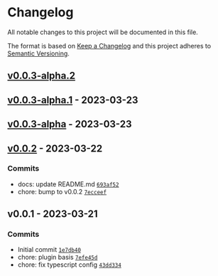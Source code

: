 # Changelog

All notable changes to this project will be documented in this file.

The format is based on [Keep a Changelog](https://keepachangelog.com/en/1.0.0/)
and this project adheres to [Semantic Versioning](https://semver.org/spec/v2.0.0.html).

## [v0.0.3-alpha.2](https://github.com/noeGnh/pinia-persistedstate-plugin/compare/v0.0.3-alpha.1...v0.0.3-alpha.2)

## [v0.0.3-alpha.1](https://github.com/noeGnh/pinia-persistedstate-plugin/compare/v0.0.3-alpha...v0.0.3-alpha.1) - 2023-03-23

## [v0.0.3-alpha](https://github.com/noeGnh/pinia-persistedstate-plugin/compare/v0.0.2...v0.0.3-alpha) - 2023-03-23

## [v0.0.2](https://github.com/noeGnh/pinia-persistedstate-plugin/compare/v0.0.1...v0.0.2) - 2023-03-22

### Commits

- docs: update README.md [`693af52`](https://github.com/noeGnh/pinia-persistedstate-plugin/commit/693af527f87c615a122ec4b5c7aadbf6a0ee30f0)
- chore: bump to v0.0.2 [`7ecceef`](https://github.com/noeGnh/pinia-persistedstate-plugin/commit/7ecceefdbb311df100c87d88d2ab8089191e5cc2)

## v0.0.1 - 2023-03-21

### Commits

- Initial commit [`1e7db40`](https://github.com/noeGnh/pinia-persistedstate-plugin/commit/1e7db40f8f311020e4a8ece5950466aef772ffc4)
- chore: plugin basis [`7efe45d`](https://github.com/noeGnh/pinia-persistedstate-plugin/commit/7efe45d30250d0e79b43ab57a1b115635e69ff3e)
- chore: fix typescript config [`43dd334`](https://github.com/noeGnh/pinia-persistedstate-plugin/commit/43dd3341b70e3abb939fea191e28eb49b7ae9d33)
